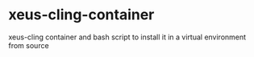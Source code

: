 # xeus-cling-container
xeus-cling container and bash script to install it in a virtual environment from source
